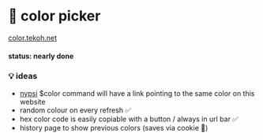 # 🎨 color picker

[color.tekoh.net](https://color.tekoh.net)

#### status: nearly done

### 💡 ideas

 - [nypsi](https://github.com/tekoh/nypsi) $color command will have a link pointing to the same color on this website
 - random colour on every refresh ✅
 - hex color code is easily copiable with a button / always in url bar ✅
 - history page to show previous colors (saves via cookie 🍪)
